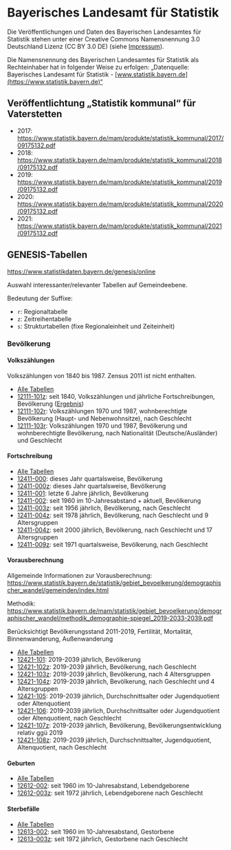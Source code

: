 # Bayerisches Landesamt für Statistik

Die Veröffentlichungen und Daten des Bayerischen Landesamtes für Statistik stehen unter einer Creative Commons Namensnennung 3.0 Deutschland Lizenz (CC BY 3.0 DE) (siehe [Impressum](https://www.statistikdaten.bayern.de/genesis/online?Menu=Impressum)).

Die Namensnennung des Bayerischen Landesamtes für Statistik als Rechteinhaber hat in folgender Weise zu erfolgen: „Datenquelle: Bayerisches Landesamt für Statistik - [www.statistik.bayern.de](https://www.statistik.bayern.de)“

## Veröffentlichtung „Statistik kommunal“ für Vaterstetten

* 2017: https://www.statistik.bayern.de/mam/produkte/statistik_kommunal/2017/09175132.pdf
* 2018: https://www.statistik.bayern.de/mam/produkte/statistik_kommunal/2018/09175132.pdf
* 2019: https://www.statistik.bayern.de/mam/produkte/statistik_kommunal/2019/09175132.pdf
* 2020: https://www.statistik.bayern.de/mam/produkte/statistik_kommunal/2020/09175132.pdf
* 2021: https://www.statistik.bayern.de/mam/produkte/statistik_kommunal/2021/09175132.pdf


## GENESIS-Tabellen

https://www.statistikdaten.bayern.de/genesis/online

Auswahl interessanter/relevanter Tabellen auf Gemeindeebene.

Bedeutung der Suffixe:
* `r`: Regionaltabelle
* `z`: Zeitreihentabelle
* `s`: Strukturtabellen (fixe Regionaleinheit und Zeiteinheit)

### Bevölkerung

#### Volkszählungen

Volkszählungen von 1840 bis 1987. Zensus 2011 ist nicht enthalten.

* [Alle Tabellen](https://www.statistikdaten.bayern.de/genesis/online?operation=statistic&code=12111)
* [12111-101z](https://www.statistikdaten.bayern.de/genesis/online/table/12111-101z): seit 1840, Volkszählungen und jährliche Fortschreibungen, Bevölkerung ([Ergebnis](https://www.statistikdaten.bayern.de/genesis/online?operation=result&code=12111-101z&sachmerkmal=GEMEIN&sachschluessel=09175132))
* [12111-102r](https://www.statistikdaten.bayern.de/genesis/online/table/12111-102r): Volkszählungen 1970 und 1987, wohnberechtigte Bevölkerung (Haupt- und Nebenwohnsitze), nach Geschlecht
* [12111-103r](https://www.statistikdaten.bayern.de/genesis/online/table/12111-103r): Volkszählungen 1970 und 1987, Bevölkerung und wohnberechtigte Bevölkerung, nach Nationalität (Deutsche/Ausländer) und Geschlecht

#### Fortschreibung

* [Alle Tabellen](https://www.statistikdaten.bayern.de/genesis/online?operation=statistic&code=12411)
* [12411-000](https://www.statistikdaten.bayern.de/genesis/online/table/12411-000): dieses Jahr quartalsweise, Bevölkerung
* [12411-000z](https://www.statistikdaten.bayern.de/genesis/online/table/12411-000z): dieses Jahr quartalsweise, Bevölkerung
* [12411-001](https://www.statistikdaten.bayern.de/genesis/online/table/12411-001): letzte 6 Jahre jährlich, Bevölkerung
* [12411-002](https://www.statistikdaten.bayern.de/genesis/online/table/12411-002): seit 1960 im 10-Jahresabstand + aktuell, Bevölkerung
* [12411-003z](https://www.statistikdaten.bayern.de/genesis/online/table/12411-003z): seit 1956 jährlich, Bevölkerung, nach Geschlecht
* [12411-004z](https://www.statistikdaten.bayern.de/genesis/online/table/12411-004z): seit 1978 jährlich, Bevölkerung, nach Geschlecht und 9 Altersgruppen
* [12411-004z](https://www.statistikdaten.bayern.de/genesis/online/table/12411-004z): seit 2000 jährlich, Bevölkerung, nach Geschlecht und 17 Altersgruppen
* [12411-009z](https://www.statistikdaten.bayern.de/genesis/online/table/12411-009z): seit 1971 quartalsweise, Bevölkerung, nach Geschlecht

#### Vorausberechnung

Allgemeinde Informationen zur Vorausberechnung: https://www.statistik.bayern.de/statistik/gebiet_bevoelkerung/demographischer_wandel/gemeinden/index.html

Methodik: https://www.statistik.bayern.de/mam/statistik/gebiet_bevoelkerung/demographischer_wandel/methodik_demographie-spiegel_2019-2033-2039.pdf

Berücksichtigt Bevölkerungsstand 2011-2019, Fertilität, Mortalität, Binnenwanderung, Außenwanderung

* [Alle Tabellen](https://www.statistikdaten.bayern.de/genesis/online?operation=statistic&code=12421D)
* [12421-101](https://www.statistikdaten.bayern.de/genesis/online/table/12421-101): 2019-2039 jährlich, Bevölkerung
* [12421-102z](https://www.statistikdaten.bayern.de/genesis/online/table/12421-102z): 2019-2039 jährlich, Bevölkerung, nach Geschlecht
* [12421-103z](https://www.statistikdaten.bayern.de/genesis/online/table/12421-103z): 2019-2039 jährlich, Bevölkerung, nach 4 Altersgruppen
* [12421-104z](https://www.statistikdaten.bayern.de/genesis/online/table/12421-104z): 2019-2039 jährlich, Bevölkerung, nach Geschlecht und 4 Altersgruppen
* [12421-105](https://www.statistikdaten.bayern.de/genesis/online/table/12421-105): 2019-2039 jährlich, Durchschnittsalter oder Jugendquotient oder Altenquotient
* [12421-106](https://www.statistikdaten.bayern.de/genesis/online/table/12421-106): 2019-2039 jährlich, Durchschnittsalter oder Jugendquotient oder Altenquotient, nach Geschlecht
* [12421-107z](https://www.statistikdaten.bayern.de/genesis/online/table/12421-107z): 2019-2039 jährlich, Bevölkerung, Bevölkerungsentwicklung relativ ggü 2019
* [12421-108z](https://www.statistikdaten.bayern.de/genesis/online/table/12421-108z): 2019-2039 jährlich, Durchschnittsalter, Jugendquotient, Altenquotient, nach Geschlecht

#### Geburten

* [Alle Tabellen](https://www.statistikdaten.bayern.de/genesis/online?operation=statistic&code=12612)
* [12612-002](https://www.statistikdaten.bayern.de/genesis/online/table/12612-002): seit 1960 im 10-Jahresabstand, Lebendgeborene
* [12612-003z](https://www.statistikdaten.bayern.de/genesis/online/table/12612-003z): seit 1972 jährlich, Lebendgeborene nach Geschlecht

#### Sterbefälle

* [Alle Tabellen](https://www.statistikdaten.bayern.de/genesis/online?operation=statistic&code=12613)
* [12613-002](https://www.statistikdaten.bayern.de/genesis/online/table/12613-002): seit 1960 im 10-Jahresabstand, Gestorbene
* [12613-003z](https://www.statistikdaten.bayern.de/genesis/online/table/12613-003z): seit 1972 jährlich, Gestorbene nach Geschlecht

